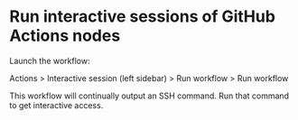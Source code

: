 Run interactive sessions of GitHub Actions nodes
================================================

Launch the workflow:

  Actions > Interactive session (left sidebar) > Run workflow > Run workflow

This workflow will continually output an SSH command.  Run that command to get 
interactive access.



